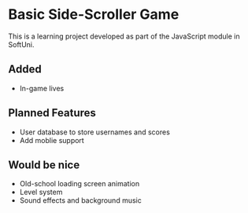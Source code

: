 # Basic Side-Scroller Game

This is a learning project developed as part of the JavaScript module in SoftUni.

## Added 
- In-game lives

## Planned Features
- User database to store usernames and scores  
- Add moblie support

## Would be nice
- Old-school loading screen animation  
- Level system  
- Sound effects and background music

